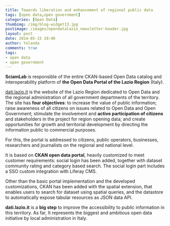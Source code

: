 ```yaml
---
title: Towards liberation and enhancement of regional public data  
tags: [open data,open government]
categories: [Open Data]
thumbimg: /img/blog-widget13.jpg
postimage: /images/opendatalazio_newsletter-header.jpg
layout: post
date: 2014-05-15 19:40
author: Yolanda
comments: true
tags:
- open data
- open government
---
```


**SciamLab** is responsible of the entire CKAN-based Open Data catalog and interoperability platform of **the Open Data Portal of the Lazio Region** (Italy).

[dati.lazio.it](https://dati.lazio.it/) is the website of the Lazio Region dedicated to Open Data and the regional administration of all government departments of the territory. The site has **four objectives**: to increase the value of public information; raise awareness of all citizens on issues related to Open Data and Open Government; stimulate the involvement and **active participation of citizens** and stakeholders in the project for region opening data; and create opportunities for growth and territorial development by directing the information public to commercial purposes.

For this, the portal is addressed to citizens, public operators, businesses, researchers and journalists on the regional and national level.

It is based on **CKAN open data portal**, heavily customized to meet customer requirements: social login has been added, together with dataset community rating and category based search. The social login part includes a SSO custom integration with Liferay CMS. 

Other than the basic portal implementation and the developed customizations, CKAN has been added with the spatial extension, that enables users to search for dataset using spatial queries, and the datastore to automatically expose tabular resources as JSON data API.

**dati.lazio.it** is a **big step** to improve the accessibility to public information in this territory. As far, It represents the biggest and ambitious open data initiative by local administration in Italy.

